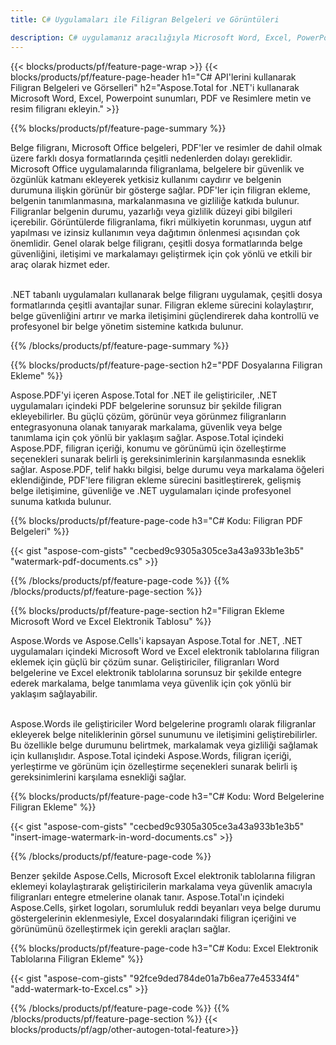 ```yaml
---
title: C# Uygulamaları ile Filigran Belgeleri ve Görüntüleri

description: C# uygulamanız aracılığıyla Microsoft Word, Excel, PowerPoint, PDF ve Görseller gibi belgelere Görüntü Filigranının yanı sıra metin de ekleyin. Uygulama aracılığıyla çevrimiçi olarak ücretsiz metin veya resim filigranı ekleyin.
---
```


{{< blocks/products/pf/feature-page-wrap >}}
{{< blocks/products/pf/feature-page-header h1="C# API'lerini kullanarak Filigran Belgeleri ve Görselleri" h2="Aspose.Total for .NET'i kullanarak Microsoft Word, Excel, Powerpoint sunumları, PDF ve Resimlere metin ve resim filigranı ekleyin." >}}

{{% blocks/products/pf/feature-page-summary %}}

Belge filigranı, Microsoft Office belgeleri, PDF'ler ve resimler de dahil olmak üzere farklı dosya formatlarında çeşitli nedenlerden dolayı gereklidir. Microsoft Office uygulamalarında filigranlama, belgelere bir güvenlik ve özgünlük katmanı ekleyerek yetkisiz kullanımı caydırır ve belgenin durumuna ilişkin görünür bir gösterge sağlar. PDF'ler için filigran ekleme, belgenin tanımlanmasına, markalanmasına ve gizliliğe katkıda bulunur. Filigranlar belgenin durumu, yazarlığı veya gizlilik düzeyi gibi bilgileri içerebilir. Görüntülerde filigranlama, fikri mülkiyetin korunması, uygun atıf yapılması ve izinsiz kullanımın veya dağıtımın önlenmesi açısından çok önemlidir. Genel olarak belge filigranı, çeşitli dosya formatlarında belge güvenliğini, iletişimi ve markalamayı geliştirmek için çok yönlü ve etkili bir araç olarak hizmet eder.
<br /><br />

.NET tabanlı uygulamaları kullanarak belge filigranı uygulamak, çeşitli dosya formatlarında çeşitli avantajlar sunar. Filigran ekleme sürecini kolaylaştırır, belge güvenliğini artırır ve marka iletişimini güçlendirerek daha kontrollü ve profesyonel bir belge yönetim sistemine katkıda bulunur.

{{% /blocks/products/pf/feature-page-summary  %}}


{{% blocks/products/pf/feature-page-section  h2="PDF Dosyalarına Filigran Ekleme" %}}

Aspose.PDF'yi içeren Aspose.Total for .NET ile geliştiriciler, .NET uygulamaları içindeki PDF belgelerine sorunsuz bir şekilde filigran ekleyebilirler. Bu güçlü çözüm, görünür veya görünmez filigranların entegrasyonuna olanak tanıyarak markalama, güvenlik veya belge tanımlama için çok yönlü bir yaklaşım sağlar. Aspose.Total içindeki Aspose.PDF, filigran içeriği, konumu ve görünümü için özelleştirme seçenekleri sunarak belirli iş gereksinimlerinin karşılanmasında esneklik sağlar. Aspose.PDF, telif hakkı bilgisi, belge durumu veya markalama öğeleri eklendiğinde, PDF'lere filigran ekleme sürecini basitleştirerek, gelişmiş belge iletişimine, güvenliğe ve .NET uygulamaları içinde profesyonel sunuma katkıda bulunur.

{{% blocks/products/pf/feature-page-code h3="C# Kodu: Filigran PDF Belgeleri" %}}

{{< gist "aspose-com-gists" "cecbed9c9305a305ce3a43a933b1e3b5" "watermark-pdf-documents.cs" >}}

{{% /blocks/products/pf/feature-page-code  %}}
{{% /blocks/products/pf/feature-page-section %}}

{{% blocks/products/pf/feature-page-section  h2="Filigran Ekleme Microsoft Word ve Excel Elektronik Tablosu" %}}

Aspose.Words ve Aspose.Cells'i kapsayan Aspose.Total for .NET, .NET uygulamaları içindeki Microsoft Word ve Excel elektronik tablolarına filigran eklemek için güçlü bir çözüm sunar. Geliştiriciler, filigranları Word belgelerine ve Excel elektronik tablolarına sorunsuz bir şekilde entegre ederek markalama, belge tanımlama veya güvenlik için çok yönlü bir yaklaşım sağlayabilir.<br /><br />

Aspose.Words ile geliştiriciler Word belgelerine programlı olarak filigranlar ekleyerek belge niteliklerinin görsel sunumunu ve iletişimini geliştirebilirler. Bu özellikle belge durumunu belirtmek, markalamak veya gizliliği sağlamak için kullanışlıdır. Aspose.Total içindeki Aspose.Words, filigran içeriği, yerleştirme ve görünüm için özelleştirme seçenekleri sunarak belirli iş gereksinimlerini karşılama esnekliği sağlar.

{{% blocks/products/pf/feature-page-code h3="C# Kodu: Word Belgelerine Filigran Ekleme" %}}

{{< gist "aspose-com-gists" "cecbed9c9305a305ce3a43a933b1e3b5" "insert-image-watermark-in-word-documents.cs" >}}

{{% /blocks/products/pf/feature-page-code  %}}

Benzer şekilde Aspose.Cells, Microsoft Excel elektronik tablolarına filigran eklemeyi kolaylaştırarak geliştiricilerin markalama veya güvenlik amacıyla filigranları entegre etmelerine olanak tanır. Aspose.Total'ın içindeki Aspose.Cells, şirket logoları, sorumluluk reddi beyanları veya belge durumu göstergelerinin eklenmesiyle, Excel dosyalarındaki filigran içeriğini ve görünümünü özelleştirmek için gerekli araçları sağlar.

{{% blocks/products/pf/feature-page-code h3="C# Kodu: Excel Elektronik Tablolarına Filigran Ekleme" %}}

{{< gist "aspose-com-gists" "92fce9ded784de01a7b6ea77e45334f4" "add-watermark-to-Excel.cs" >}}

{{% /blocks/products/pf/feature-page-code  %}}
{{% /blocks/products/pf/feature-page-section %}}
{{< blocks/products/pf/agp/other-autogen-total-feature>}}